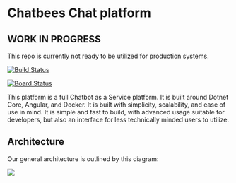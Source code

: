 # Chatbees Chat platform

## WORK IN PROGRESS

This repo is currently not ready to be utilized for production systems.

[![Build Status](https://dev.azure.com/chatbees/platform/_apis/build/status/chatbee.Platform?branchName=master)](https://dev.azure.com/chatbees/platform/_build/latest?definitionId=1&branchName=master)

[![Board Status](https://dev.azure.com/chatbees/710f8f2b-adc9-4d71-b734-e0ff0208d38d/fe83086f-f7b3-4f39-99d1-ab2803bb50db/_apis/work/boardbadge/6f062700-ce4b-4c2d-bf73-98ace4d13ff2)](https://dev.azure.com/chatbees/710f8f2b-adc9-4d71-b734-e0ff0208d38d/_boards/board/t/fe83086f-f7b3-4f39-99d1-ab2803bb50db/Microsoft.RequirementCategory/)

This platform is a full Chatbot as a Service platform. It is built around Dotnet Core, Angular, and Docker. It is built with simplicity, scalability, and ease of use in mind. It is simple and fast to build, with advanced usage suitable for developers, but also an interface for less technically minded users to utilize.

## Architecture

Our general architecture is outlined by this diagram:

![](https://i.imgur.com/l8fV6HY.png)
